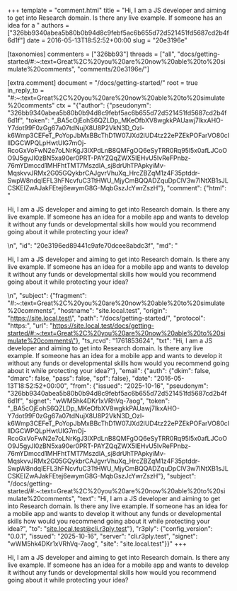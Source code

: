 +++
template = "comment.html"
title = "Hi, I am a JS developer and aiming to get into Research domain. Is there any live example. If someone has an idea for a "
authors = ["326bb9340abea5b80b0b94d8c9febf5ac6b655d72d521451fd5687cd2b4f6d1f"]
date = 2016-05-13T18:52:52+00:00
slug = "20e3196e"

[taxonomies]
commenters = ["326bb93"]
threads = ["all", "docs/getting-started/#:~:text=Great%2C%20you%20are%20now%20able%20to%20simulate%20comments", "comments/20e3196e/"]

[extra.comment]
document = "/docs/getting-started/"
root = true
in_reply_to = "#:~:text=Great%2C%20you%20are%20now%20able%20to%20simulate%20comments"
ctx = "{\"author\": {\"pseudonym\": \"326bb9340abea5b80b0b94d8c9febf5ac6b655d72d521451fd5687cd2b4f6d1f\", \"token\": \"_BA5cOjEohS6QZLDp_MKeOfbXV8wgkkPAUawj7lkxAHO-Y7dot99F0zGg67a07tdNujX8U8P2VkN3D_Ozl-k6Wmp3CEFeT_PoYopJbMxBBcThD1W07JXd2lUD4tz22ePZEkPOFarVO80cIIlDGCWPQLpHwtUlG7mOj-RcoGxVoFwN2e7oLNrKgJ3lXPdLnB8QMFgOQ6eSyTRR0Rq95l5x0afLJCoOO9J5gyJl0zBN5xa90er0PRT-PAYZQqZWX5IEHvU5IvReFPnbz-76mYDmccd1MHFhtTMT7MszdlA_sj8drUhTPApkyiMv-MqskvvJRMx2G05GQykbrCAJgvrVhuXq_HrcZBZqM1z4F35ptddr-SwpW8ndqIEFL3hFNcvfuC3TtHWU_MjyCmBQQADZquDpClV3w7lNtXB1sJLCSKEIZwAJakFEtej6ewymG8G-MqbGszJcYwrZszH\"}, \"comment\": {\"html\": \"<p>Hi, I am a JS developer and aiming to get into Research domain. Is there any live example. If someone has an idea for a mobile app and wants to develop it without any funds or developmental skills how would you recommend going about it while protecting your idea?</p>\\n\", \"id\": \"20e3196ed89441c9afe70dcee8abdc3f\", \"md\": \"<p>Hi, I am a JS developer and aiming to get into Research domain. Is there any live example. If someone has an idea for a mobile app and wants to develop it without any funds or developmental skills how would you recommend going about it while protecting your idea?</p>\\n\", \"subject\": {\"fragment\": \"#:~:text=Great%2C%20you%20are%20now%20able%20to%20simulate%20comments\", \"hostname\": \"site.local.test\", \"origin\": \"https://site.local.test\", \"path\": \"/docs/getting-started/\", \"protocol\": \"https:\", \"url\": \"https://site.local.test/docs/getting-started/#:~:text=Great%2C%20you%20are%20now%20able%20to%20simulate%20comments\"}, \"ts_rcvd\": \"1761853624\", \"txt\": \"Hi, I am a JS developer and aiming to get into Research domain. Is there any live example. If someone has an idea for a mobile app and wants to develop it without any funds or developmental skills how would you recommend going about it while protecting your idea?\"}, \"email\": {\"auth\": {\"dkim\": false, \"dmarc\": false, \"pass\": false, \"spf\": false}, \"date\": \"2016-05-13T18:52:52+00:00\", \"from\": {\"issued\": \"2025-10-16\", \"pseudonym\": \"326bb9340abea5b80b0b94d8c9febf5ac6b655d72d521451fd5687cd2b4f6d1f\", \"signet\": \"wWM5hk4DKr1xVRhVq-7aog\", \"token\": \"_BA5cOjEohS6QZLDp_MKeOfbXV8wgkkPAUawj7lkxAHO-Y7dot99F0zGg67a07tdNujX8U8P2VkN3D_Ozl-k6Wmp3CEFeT_PoYopJbMxBBcThD1W07JXd2lUD4tz22ePZEkPOFarVO80cIIlDGCWPQLpHwtUlG7mOj-RcoGxVoFwN2e7oLNrKgJ3lXPdLnB8QMFgOQ6eSyTRR0Rq95l5x0afLJCoOO9J5gyJl0zBN5xa90er0PRT-PAYZQqZWX5IEHvU5IvReFPnbz-76mYDmccd1MHFhtTMT7MszdlA_sj8drUhTPApkyiMv-MqskvvJRMx2G05GQykbrCAJgvrVhuXq_HrcZBZqM1z4F35ptddr-SwpW8ndqIEFL3hFNcvfuC3TtHWU_MjyCmBQQADZquDpClV3w7lNtXB1sJLCSKEIZwAJakFEtej6ewymG8G-MqbGszJcYwrZszH\"}, \"subject\": \"/docs/getting-started/#:~:text=Great%2C%20you%20are%20now%20able%20to%20simulate%20comments\", \"text\": \"Hi, I am a JS developer and aiming to get into Research domain. Is there any live example. If someone has an idea for a mobile app and wants to develop it without any funds or developmental skills how would you recommend going about it while protecting your idea?\", \"to\": \"site.local.test@cli.r3ply.test\"}, \"r3ply\": {\"config_version\": \"0.0.1\", \"issued\": \"2025-10-16\", \"server\": \"cli.r3ply.test\", \"signet\": \"wWM5hk4DKr1xVRhVq-7aog\", \"site\": \"site.local.test\"}}"
+++

<p>Hi, I am a JS developer and aiming to get into Research domain. Is there any live example. If someone has an idea for a mobile app and wants to develop it without any funds or developmental skills how would you recommend going about it while protecting your idea?</p>

